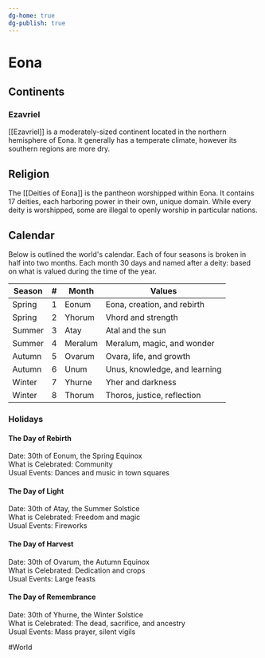 ```yaml
---
dg-home: true
dg-publish: true
---
```


# Eona
## Continents
### Ezavriel
[[Ezavriel]] is a moderately-sized continent located in the northern hemisphere of Eona. It generally has a temperate climate, however its southern regions are more dry.

## Religion
The [[Deities of Eona]] is the pantheon worshipped within Eona. It contains 17 deities, each harboring power in their own, unique domain. While every deity is worshipped, some are illegal to openly worship in particular nations.  

## Calendar
Below is outlined the world's calendar. Each of four seasons is broken in half into two months. Each month 30 days and named after a deity: based on what is valued during the time of the year.

| Season | #   | Month   | Values                        |
| ------ | --- | ------- | ----------------------------- |
| Spring | 1   | Eonum   | Eona, creation, and rebirth   |
| Spring | 2   | Yhorum  | Vhord and strength            |
| Summer | 3   | Atay    | Atal and the sun              |
| Summer | 4   | Meralum | Meralum, magic, and wonder    |
| Autumn | 5   | Ovarum  | Ovara, life, and growth       |
| Autumn | 6   | Unum    | Unus, knowledge, and learning |
| Winter | 7   | Yhurne  | Yher and darkness             |
| Winter | 8   | Thorum  | Thoros, justice, reflection   |

### Holidays
#### The Day of Rebirth
Date: 30th of Eonum, the Spring Equinox  
What is Celebrated: Community  
Usual Events: Dances and music in town squares

#### The Day of Light
Date: 30th of Atay, the Summer Solstice  
What is Celebrated: Freedom and magic  
Usual Events: Fireworks

#### The Day of Harvest
Date: 30th of Ovarum, the Autumn Equinox  
What is Celebrated: Dedication and crops  
Usual Events: Large feasts

#### The Day of Remembrance 
Date: 30th of Yhurne, the Winter Solstice  
What is Celebrated: The dead, sacrifice, and ancestry  
Usual Events: Mass prayer, silent vigils

#World